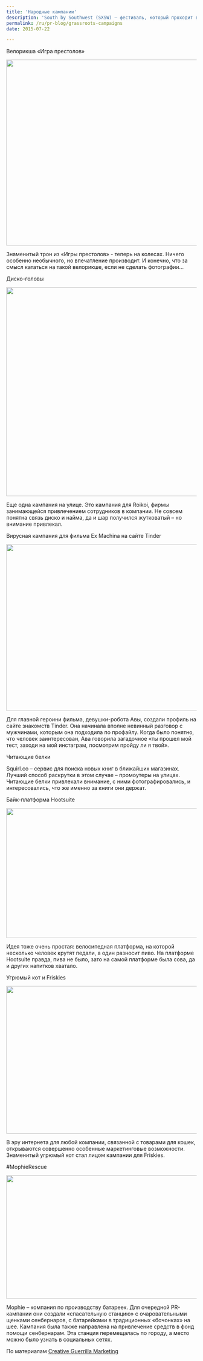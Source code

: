 ```yaml
---
title: 'Народные кампании'
description: 'South by Southwest (SXSW) – фестиваль, который проходит в Остине, Техас. Вот 10 самых интересных кампаний этого года, представленных на фестивале. Велорикша «Игра престолов»'
permalink: /ru/pr-blog/grassroots-campaigns
date: 2015-07-22

---
```


Велорикша «Игра престолов»

<img src="{{ site.assets }}/upload/Game-of-Thrones-Pedicab.jpg" alt="" class="post__img" width="580" height="491">

Знаменитый трон из «Игры престолов»  - теперь на колесах. Ничего особенно необычного, но впечатление производит. И конечно, что за смысл кататься на такой велорикше, если не сделать фотографии…

Диско-головы

<img src="{{ site.assets }}/upload/roikoi-marketing-sxsw.jpg" alt="" class="post__img" width="580" height="552">

Еще одна кампания на улице. Это кампания для Roikoi, фирмы занимающейся привлечением сотрудников в компании. Не совсем понятна связь диско и найма, да и шар получился жутковатый  – но внимание привлекал.

Вирусная кампания для фильма Ex Machina на сайте Tinder

<img src="{{ site.assets }}/upload/tinder-movie-2-1.jpg" alt="" class="post__img" width="580" height="440">

Для главной героини фильма, девушки-робота Авы, создали профиль на сайте знакомств Tinder. Она начинала вполне невинный разговор с мужчинами, которым она подходила по профайлу. Когда было понятно, что человек заинтересован, Ава говорила загадочное «ты прошел мой тест, заходи на мой инстаграм, посмотрим пройду ли я твой».

Читающие белки

Squirl.co – сервис для поиска новых книг в ближайших магазинах. Лучший способ раскрутки в этом случае – промоутеры на улицах. Читающие белки привлекали внимание, с ними фотографировались, и интересовались, что же именно за книги они держат.

Байк-платформа Hootsuite

<img src="{{ site.assets }}/upload/hootsuite-packed-people-into-a-giant-owl-bike-mobile-to-ride-around-austin-while-drinking-beer.jpg" alt="" class="post__img" width="580" height="343">

Идея тоже очень простая: велосипедная платформа, на которой несколько человек крутят педали, а один разносит пиво. На платформе Hootsuite правда, пива не было, зато на самой платформе была сова, да и других напитков хватало.

Угрюмый кот и Friskies

<img src="{{ site.assets }}/upload/Grumpy-Cat-SXSW-2015.jpg" alt="" class="post__img" width="580" height="390">

В эру интернета для любой компании, связанной с товарами для кошек, открываются совершенно особенные маркетинговые возможности. Знаменитый угрюмый кот стал лицом кампании для Friskies.

#MophieRescue

<img src="{{ site.assets }}/upload/MophieRescue-Dogs-SXSW.jpg" alt="" class="post__img" width="580" height="326">

Mophie – компания по производству батареек. Для  очередной PR-кампании они создали «спасательную станцию» с очаровательными щенками сенбернаров, с батарейками в традиционных «бочонках» на шее. Кампания была также направлена на привлечение средств в фонд помощи сенбернарам. Эта станция перемещалась по городу, а место можно было узнать в социальных сетях.

По материалам <a href="https://www.creativeguerrillamarketing.com/guerrilla-marketing/7-best-grassroots-marketing-campaigns-sxsw-2015/">Creative Guerrilla Marketing</a>

